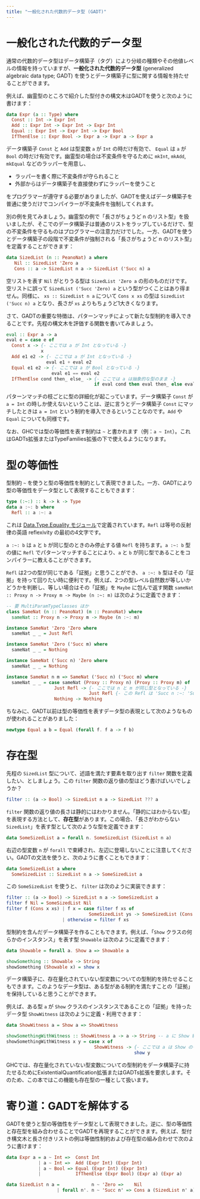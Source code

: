 ```yaml
---
title: "一般化された代数的データ型 (GADT)"
---
```


# 一般化された代数的データ型

通常の代数的データ型はデータ構築子（タグ）により分岐の種類やその他値レベルの情報を持っていますが、**一般化された代数的データ型** (generalized algebraic data type; GADT) を使うとデータ構築子に型に関する情報を持たせることができます。

例えば、幽霊型のところで紹介した型付きの構文木はGADTを使うと次のように書けます：

```haskell
data Expr (a :: Type) where
  Const :: Int -> Expr Int
  Add :: Expr Int -> Expr Int -> Expr Int
  Equal :: Expr Int -> Expr Int -> Expr Bool
  IfThenElse :: Expr Bool -> Expr a -> Expr a -> Expr a
```

データ構築子 `Const` と `Add` は型変数 `a` が `Int` の時だけ有効で、 `Equal` は `a` が `Bool` の時だけ有効です。幽霊型の場合は不変条件を守るために `mkInt`, `mkAdd`, `mkEqual` などのラッパーを用意し、

* ラッパーを書く際に不変条件が守られること
* 外部からはデータ構築子を直接使わずにラッパーを使うこと

をプログラマーが遵守する必要がありましたが、GADTを使えばデータ構築子を普通に使うだけでコンパイラーが不変条件を強制してくれます。

別の例を見てみましょう。幽霊型の例で「長さがちょうど n のリスト型」を扱いましたが、そこでのデータ構築子は普通のリストをラップしているだけで、型の不変条件を守るものはプログラマーの注意力だけでした。一方、GADTを使うとデータ構築子の段階で不変条件が強制される「長さがちょうど n のリスト型」を定義することができます：

```haskell
data SizedList (n :: PeanoNat) a where
   Nil :: SizedList 'Zero a
   Cons :: a -> SizedList n a -> SizedList ('Succ n) a
```

空リストを表す `Nil` がとりうる型は `SizedList 'Zero a` の形のものだけです。空リストに誤って `SizedList ('Succ 'Zero) a` という型がつくことはあり得ません。同様に、 `xs :: SizedList n a` について `Cons x xs` の型は `SizedList ('Succ n) a` となり、長さが `xs` よりもちょうど1大きくなります。

さて、GADTの重要な特徴は、パターンマッチによって新たな型制約を導入できることです。先程の構文木を評価する関数を書いてみましょう。

```haskell
eval :: Expr a -> a
eval e = case e of
  Const x -> {- ここでは a が Int となっている -}
             x
  Add e1 e2 -> {- ここでは a が Int となっている -}
               eval e1 + eval e2
  Equal e1 e2 -> {- ここでは a が Bool となっている -}
                 eval e1 == eval e2
  IfThenElse cond then_ else_ -> {- ここでは a は抽象的な型のまま -}
                                 if eval cond then eval then_ else eval else_
```

パターンマッチの枝ごとに型の詳細化が起こっています。データ構築子 `Const` が `a = Int` の時しか使えないということは、逆に言うとデータ構築子 `Const` にマッチしたときは `a = Int` という制約を導入できるということなのです。`Add` や `Equal` についても同様です。

なお、GHCでは型の等価性を表す制約は `~` と書かれます（例：`a ~ Int`）。これはGADTs拡張またはTypeFamilies拡張の下で使えるようになります。

# 型の等価性

型制約 `~` を使うと型の等価性を制約として表現できました。一方、GADTにより型の等価性をデータ型として表現することもできます：

```haskell
type (:~:) :: k -> k -> Type
data a :~: b where
  Refl :: a :~: a
```

これは [Data.Type.Equality モジュール](https://hackage.haskell.org/package/base-4.16.0.0/docs/Data-Type-Equality.html)で定義されています。`Refl` は等号の反射律の英語 reflexivity の最初の4文字です。

`a :~: b` は `a` と `b` が同じ型のときのみ停止する値 `Refl` を持ちます。`a :~: b` 型の値に `Refl` でパターンマッチすることにより、`a` と `b` が同じ型であることをコンパイラーに教えることができます。

`Refl` は2つの型が同じである「証拠」と思うことができ、 `a :~: b` 型はその「証拠」を持って回りたい時に便利です。例えば、2つの型レベル自然数が等しいかどうかを判断し、等しい場合はその「証拠」を `Maybe` に包んで返す関数 `sameNat :: Proxy n -> Proxy m -> Maybe (n :~: m)` は次のように定義できます：

```haskell
-- 要 MultiParamTypeClasses ほか
class SameNat (n :: PeanoNat) (m :: PeanoNat) where
  sameNat :: Proxy n -> Proxy m -> Maybe (n :~: m)

instance SameNat 'Zero 'Zero where
  sameNat _ _ = Just Refl

instance SameNat 'Zero ('Succ m) where
  sameNat _ _ = Nothing

instance SameNat ('Succ n) 'Zero where
  sameNat _ _ = Nothing

instance SameNat n m => SameNat ('Succ n) ('Succ m) where
  sameNat _ _ = case sameNat (Proxy :: Proxy n) (Proxy :: Proxy m) of
                  Just Refl -> {- ここでは n と m が同じ型となっている -}
                               Just Refl {- この Refl は 'Succ n :~: 'Succ m 型だが、 n と m が同じ型なのでコンパイルが通る -}
                  Nothing -> Nothing
```

ちなみに、GADT以前は型の等価性を表すデータ型の表現として次のようなものが使われることがありました：

```haskell
newtype Equal a b = Equal (forall f. f a -> f b)
```

# 存在型

先程の `SizedList` 型について、述語を満たす要素を取り出す `filter` 関数を定義したい、としましょう。この `filter` 関数の返り値の型はどう書けばいいでしょうか？

```haskell
filter :: (a -> Bool) -> SizedList n a -> SizedList ??? a
```

`filter` 関数の返り値の長さは静的にはわかりません。「静的にはわからない型」を表現する方法として、**存在型**があります。この場合、「長さがわからない `SizedList`」を表す型として次のような型を定義できます：

```haskell
data SomeSizedList a = forall n. SomeSizedList (SizedList n a)
```

右辺の型変数 `n` が `forall` で束縛され、左辺に登場しないことに注意してください。GADTの文法を使うと、次のように書くこともできます：

```haskell
data SomeSizedList a where
  SomeSizedList :: SizedList n a -> SomeSizedList a
```

この `SomeSizedList` を使うと、 `filter` は次のように実装できます：

```haskell
filter :: (a -> Bool) -> SizedList n a -> SomeSizedList a
filter f Nil = SomeSizedList Nil
filter f (Cons x xs) | f x = case filter f xs of
                               SomeSizedList ys -> SomeSizedList (Cons x ys)
                     | otherwise = filter f xs
```

型制約を含んだデータ構築子を作ることもできます。例えば、「`Show` クラスの何らかのインスタンス」を表す型 `Showable` は次のように定義できます： 

```haskell
data Showable = forall a. Show a => Showable a

showSomething :: Showable -> String
showSomething (Showable x) = show x
```

データ構築子に、存在量化されていない型変数についての型制約を持たせることもできます。このようなデータ型は、ある型がある制約を満たすことの「証拠」を保持していると思うことができます。

例えば、ある型 `a` が `Show` クラスのインスタンスであることの「証拠」を持ったデータ型 `ShowWitness` は次のように定義・利用できます：

```haskell
data ShowWitness a = Show a => ShowWitness

showSomethingWithWitness :: ShowWitness a -> a -> String -- a に Show 制約は課されていない
showSomethingWithWitness x y = case x of
                                 ShowWitness -> {- ここでは a は Show のインスタンス -}
                                                show y
```

GHCでは、存在量化されていない型変数についての型制約をデータ構築子に持たせるためにExistentialQuantification拡張またはGADTs拡張を要求します。そのため、この本ではこの機能も存在型の一種として扱います。

# 寄り道：GADTを解体する

GADTを使うと型の等価性をデータ型として表現できました。逆に、型の等価性と存在型を組み合わせることでGADTを再現することができます。例えば、型付き構文木と長さ付きリストの例は等価性制約および存在型の組み合わせで次のように書けます：

```haskell
data Expr a = a ~ Int =>  Const Int
            | a ~ Int =>  Add (Expr Int) (Expr Int)
            | a ~ Bool => Equal (Expr Int) (Expr Int)
            |             IfThenElse (Expr Bool) (Expr a) (Expr a)

data SizedList n a =            n ~ 'Zero =>    Nil
                   | forall n'. n ~ 'Succ n' => Cons a (SizedList n' a)
```
